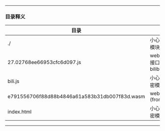 
---
### 目录释义
|目录|说明|
|-|-|
|./|小心心js加密模块|
|27.02768ee66953cfc6d097.js|webassembly接口(from bilibili)|
|bili.js|小心心前端加密模块(js)|
|e791556706f88d88b4846a61a583b31db007f83d.wasm|webassembly (from bilibili)|
|index.html|小心心前端加密模块(html)|
---